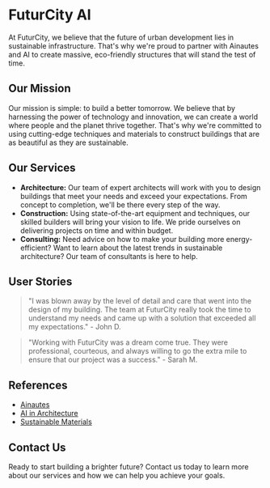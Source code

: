 <!--font:Orbitron-->

# FuturCity AI

<!--font:Barlow Condensed-->

At FuturCity, we believe that the future of urban development lies in sustainable infrastructure. That's why we're proud to partner with Ainautes and AI to create massive, eco-friendly structures that will stand the test of time.

## Our Mission

Our mission is simple: to build a better tomorrow. We believe that by harnessing the power of technology and innovation, we can create a world where people and the planet thrive together. That's why we're committed to using cutting-edge techniques and materials to construct buildings that are as beautiful as they are sustainable.

## Our Services

-   **Architecture:** Our team of expert architects will work with you to design buildings that meet your needs and exceed your expectations. From concept to completion, we'll be there every step of the way.
-   **Construction:** Using state-of-the-art equipment and techniques, our skilled builders will bring your vision to life. We pride ourselves on delivering projects on time and within budget.
-   **Consulting:** Need advice on how to make your building more energy-efficient? Want to learn about the latest trends in sustainable architecture? Our team of consultants is here to help.

## User Stories

> "I was blown away by the level of detail and care that went into the design of my building. The team at FuturCity really took the time to understand my needs and came up with a solution that exceeded all my expectations." - John D.

> "Working with FuturCity was a dream come true. They were professional, courteous, and always willing to go the extra mile to ensure that our project was a success." - Sarah M.

## References

-   [Ainautes](#)
-   [AI in Architecture](#)
-   [Sustainable Materials](#)

## Contact Us

Ready to start building a brighter future? Contact us today to learn more about our services and how we can help you achieve your goals.

<!--

Write me content for website with wallpaper which alt text is:

"A futuristic cityscape where Ainautes and AI work together to create massive, sustainable structures and infrastructure."

The name/title of the page should not be 1:1 copy of the alt text but rather a real content of the website which is using this wallpaper.

- Use markdown format
- Start with heading
- Heading should be short and concise
- The content should look like a real website
- The website should not be about the wallpaper, wallpaper is just a related background
- Heading should be contain work "wallpaper" or "background"
- Include real sections like references, contact, user stories, etc. use things relevant to the page purpose.
- Feel free to use structure like headings, bullets, numbering, blockquotes, paragraphs, horizontal lines, etc.
- You can use formatting like bold or _italic_
- You can include UTF-8 emojis
- Links should be only #hash anchors (and you can refer to the document itself)
- Do not include images


---


# Welcome to FuturCity: Building Sustainable Infrastructure with Ainautes and AI

At FuturCity, we believe that the future of urban development lies in sustainable infrastructure. That's why we're proud to partner with Ainautes and AI to create massive, eco-friendly structures that will stand the test of time.

## Our Mission

Our mission is simple: to build a better tomorrow. We believe that by harnessing the power of technology and innovation, we can create a world where people and the planet thrive together. That's why we're committed to using cutting-edge techniques and materials to construct buildings that are as beautiful as they are sustainable.

## Our Services

- **Architecture:** Our team of expert architects will work with you to design buildings that meet your needs and exceed your expectations. From concept to completion, we'll be there every step of the way.
- **Construction:** Using state-of-the-art equipment and techniques, our skilled builders will bring your vision to life. We pride ourselves on delivering projects on time and within budget.
- **Consulting:** Need advice on how to make your building more energy-efficient? Want to learn about the latest trends in sustainable architecture? Our team of consultants is here to help.

## User Stories

> "I was blown away by the level of detail and care that went into the design of my building. The team at FuturCity really took the time to understand my needs and came up with a solution that exceeded all my expectations." - John D.

> "Working with FuturCity was a dream come true. They were professional, courteous, and always willing to go the extra mile to ensure that our project was a success." - Sarah M.

## References

- [Ainautes](#)
- [AI in Architecture](#)
- [Sustainable Materials](#)

## Contact Us

Ready to start building a brighter future? Contact us today to learn more about our services and how we can help you achieve your goals.

-->
